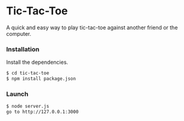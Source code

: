# Tic-Tac-Toe

A quick and easy way to play tic-tac-toe against another friend or the computer.

### Installation

Install the dependencies.

```sh
$ cd tic-tac-toe
$ npm install package.json
```

### Launch

```sh
$ node server.js
go to http://127.0.0.1:3000
```

